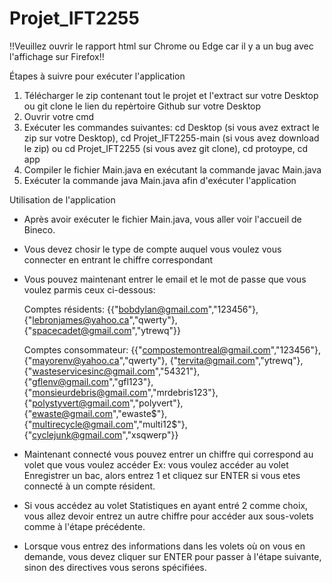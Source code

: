 # Projet_IFT2255

!!Veuillez ouvrir le rapport html sur Chrome ou Edge car il y a un bug avec l'affichage sur Firefox!!

Étapes à suivre pour exécuter l'application

1. Télécharger le zip contenant tout le projet et l'extract sur votre Desktop ou git clone le lien du repèrtoire Github sur votre Desktop 
2. Ouvrir votre cmd
3. Exécuter les commandes suivantes: cd Desktop (si vous avez extract le zip sur votre Desktop), 
                                     cd Projet_IFT2255-main (si vous avez download le zip) ou cd Projet_IFT2255 (si vous avez git clone), 
                                     cd protoype, 
                                     cd app 
4. Compiler le fichier Main.java en exécutant la commande javac Main.java
5. Exécuter la commande java Main.java afin d'exécuter l'application

Utilisation de l'application
- Après avoir exécuter le fichier Main.java, vous aller voir l'accueil de Bineco.

- Vous devez chosir le type de compte auquel vous voulez vous connecter en entrant le chiffre correspondant

- Vous pouvez maintenant entrer le email et le mot de passe que vous voulez parmis ceux ci-dessous:

    Comptes résidents: {{"bobdylan@gmail.com","123456"}, {"lebronjames@yahoo.ca","qwerty"}, {"spacecadet@gmail.com","ytrewq"}}
    
    Comptes consommateur: {{"compostemontreal@gmail.com","123456"}, {"mayorenv@yahoo.ca","qwerty"}, {"tervita@gmail.com","ytrewq"},{"wasteservicesinc@gmail.com","54321"}, {"gflenv@gmail.com","gfl123"},{"monsieurdebris@gmail.com","mrdebris123"},{"polystyvert@gmail.com","polyvert"},{"ewaste@gmail.com","ewaste$"},{"multirecycle@gmail.com","multi12$"},{"cyclejunk@gmail.com","xsqwerp"}}                    

- Maintenant connecté vous pouvez entrer un chiffre qui correspond au volet que vous voulez accéder
  Ex: vous voulez accéder au volet Enregistrer un bac, alors entrez 1 et cliquez sur ENTER si vous etes connecté à un compte résident.
  
- Si vous accédez au volet Statistiques en ayant entré 2 comme choix, vous allez devoir entrez un autre chiffre pour accéder aux sous-volets comme à l'étape précédente.

- Lorsque vous entrez des informations dans les volets où on vous en demande, vous devez cliquer sur ENTER pour passer à l'étape suivante,
  sinon des directives vous serons spécifiées.

